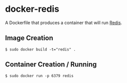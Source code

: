 # docker-redis

A Dockerfile that produces a container that will run [Redis][redis].

[redis]: http://redis.io/

## Image Creation

```
$ sudo docker build -t="redis" .
```

## Container Creation / Running

```
$ sudo docker run -p 6379 redis
```
